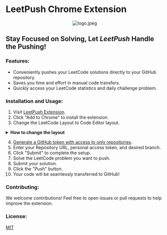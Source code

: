 # LeetPush Chrome Extension

<div style="width: 100%; display: flex; justify-content: center">
	<img alt="logo.jpeg" src="assets/logo.jpeg"/>
</div>

## Stay Focused on Solving, Let _LeetPush_ Handle the Pushing!

### Features:

- Conveniently pushes your LeetCode solutions directly to your GitHub
	repository.
- Saves you time and effort in manual code transfers.
- Quickly access your LeetCode statistics and daily challenge problem.

### Installation and Usage:

1. Visit [LeetPush Extension](https://chromewebstore.google.com/detail/leetpush/gmagfdabfjaipjgdfgddjgongeemkalf).
2. Click "Add to Chrome" to install the extension.
3. Change the LeetCode Layout to Code Editor layout.
<details>
    <summary style="font-size: 14px; font-weight: bold">How to change the layout</summary>
		<br>
    <img alt="step-1" src="assets/1.png"/>
		<br>
		<br>
    <img alt="step-2" src="assets/2.png"/>
		<br>
		<br>
    <img alt="step-3" src="assets/3.png"/>
</details>

4. [Generate a GitHub token with access to only repositories](https://scribehow.com/shared/Generating_a_personal_access_token_on_GitHub__PUPxxuxIRQmlg1MUE-2zig).
5. Enter your Repository URL, personal access token, and desired branch.
6. Click "Submit" to complete the setup.
7. Solve the LeetCode problem you want to push.
8. Submit your solution.
9. Click the "Push" button.
10. Your code will be seamlessly transferred to GitHub!

### Contributing:

We welcome contributions! Feel free to open issues or pull requests to help
improve the extension.

### License:

[MIT](LICENSE)
